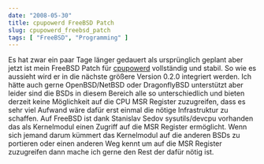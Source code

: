 ```yaml
---
date: "2008-05-30"
title: cpupowerd FreeBSD Patch
slug: cpupowerd_freebsd_patch
tags: [ "FreeBSD", "Programming" ]
---
```


Es hat zwar ein paar Tage länger gedauert als ursprünglich geplant aber jetzt ist mein FreeBSD Patch für [cpupowerd](http://sourceforge.net/projects/cpupowerd/) vollständig und stabil. So wie es aussieht wird er in die nächste größere Version 0.2.0 integriert werden. Ich hätte auch gerne OpenBSD/NetBSD oder DragonflyBSD unterstützt aber leider sind die BSDs in diesem Bereich alle so unterschiedlich und bieten derzeit keine Möglichkeit auf die CPU MSR Register zuzugreifen, dass es sehr viel Aufwand wäre dafür erst einmal die nötige Infrastruktur zu schaffen. Auf FreeBSD ist dank Stanislav Sedov sysutils/devcpu vorhanden das als Kernelmodul einen Zugriff auf die MSR Register ermöglicht. Wenn sich jemand darum kümmert das Kernelmodul auf die anderen BSDs zu portieren oder einen anderen Weg kennt um auf die MSR Register zuzugreifen dann mache ich gerne den Rest der dafür nötig ist.
